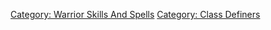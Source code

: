 [Category: Warrior Skills And
Spells](Category:_Warrior_Skills_And_Spells "wikilink") [Category: Class
Definers](Category:_Class_Definers "wikilink")
